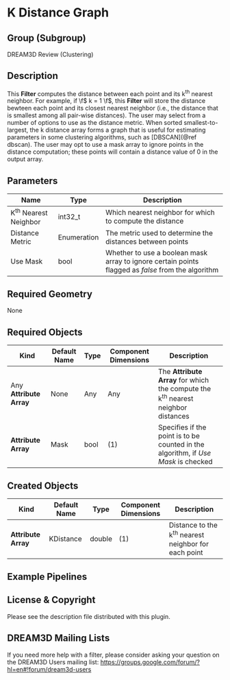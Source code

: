 # K Distance Graph #

## Group (Subgroup) ##

DREAM3D Review (Clustering)

## Description ##

This **Filter** computes the distance between each point and its k<sup>th</sup> nearest neighbor.  For example, if \f$ k = 1 \f$, this **Filter** will store the distance bewteen each point and its closest nearest neighbor (i.e., the distance that is smallest among all pair-wise distances).  The user may select from a number of options to use as the distance metric.  When sorted smallest-to-largest, the k distance array forms a graph that is useful for estimating parameters in some clustering algorithms, such as [DBSCAN](@ref dbscan).  The user may opt to use a mask array to ignore points in the distance computation; these points will contain a distance value of 0 in the output array.

## Parameters ##

| Name | Type | Description |
|------|------|-------------|
| K<sup>th</sup> Nearest Neighbor | int32_t | Which nearest neighbor for which to compute the distance |
| Distance Metric | Enumeration | The metric used to determine the distances between points |
| Use Mask | bool | Whether to use a boolean mask array to ignore certain points flagged as _false_ from the algorithm |

## Required Geometry ###

None

## Required Objects ##

| Kind | Default Name | Type | Component Dimensions | Description |
|------|--------------|------|----------------------|-------------|
| Any **Attribute Array** | None | Any| Any | The **Attribute Array** for which the compute the k<sup>th</sup> nearest neighbor distances |
| **Attribute Array** | Mask | bool | (1) | Specifies if the point is to be counted in the algorithm, if _Use Mask_ is checked |

## Created Objects ##

| Kind | Default Name | Type | Component Dimensions | Description |
|------|--------------|------|----------------------|-------------|
| **Attribute Array** | KDistance | double | (1) | Distance to the k<sup>th</sup> nearest neighbor for each point  |

## Example Pipelines ##



## License & Copyright ##

Please see the description file distributed with this plugin.

## DREAM3D Mailing Lists ##

If you need more help with a filter, please consider asking your question on the DREAM3D Users mailing list:
https://groups.google.com/forum/?hl=en#!forum/dream3d-users

